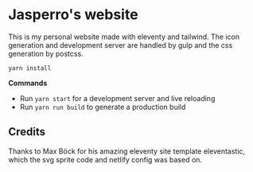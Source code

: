 # Jasperro's website

This is my personal website made with eleventy and tailwind. The icon generation and development server are handled by gulp and the css generation by postcss.

```
yarn install
```

**Commands**

-   Run `yarn start` for a development server and live reloading
-   Run `yarn run build` to generate a production build

## Credits

Thanks to Max Böck for his amazing eleventy site template eleventastic, which the svg sprite code and netlify config was based on.
